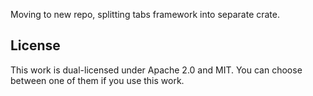 Moving to new repo, splitting tabs framework into separate crate.

## License

This work is dual-licensed under Apache 2.0 and MIT.
You can choose between one of them if you use this work.
